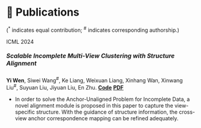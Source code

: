 # 📝 Publications 

(<sup>*</sup> indicates equal contribution;  <sup>#</sup> indicates corresponding authorship.) 
<div class='paper-box'><div class='paper-box-image'><div><div class="badge">ICML 2024</div><pdf src='images/deceouple_then_classify.pdf' alt="sym" width="100%"></div></div>
<div class='paper-box-text' markdown="1">

<font size = 3><h5>Scalable Incomplete Multi-View Clustering with Structure Alignment</h5></font>

**Yi Wen**, Siwei Wang<sup>#</sup>, Ke Liang, Weixuan Liang, Xinhang Wan, Xinwang Liu<sup>#</sup>, Suyuan Liu, Jiyuan Liu, En Zhu. [**Code**](https://github.com/wenyiwy99/SIMVC-SA) [**PDF**](https://arxiv.org/pdf/2308.16541.pdf)

- In order to solve the Anchor-Unaligned Problem for Incomplete Data, a novel alignment module is proposed in this paper to capture the view-specific structure. With the guidance of structure information, the cross-view anchor correspondence mapping can be refined adequately.
</div>
</div>


